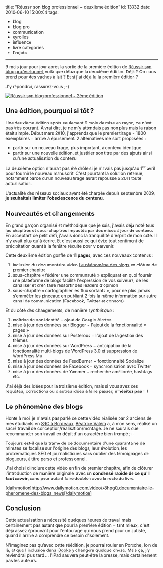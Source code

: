 title: "Réussir son blog professionnel − deuxième édition"
id: 13332
date: 2010-06-10 15:00:04
tags:
- blog
- blog pro
- communication
- eyrolles
- influence
- livre
categories:
- Projets
---

9 mois jour pour jour après la sortie de la première édition de [Réussir son blog professionnel](http://reussir-son-blog.pro/), voilà que débarque la deuxième édition. Déjà ? On nous prend pour des vaches à lait ? Et si j'ai déjà lu la première édition ?

J'y répondrai, rassurez-vous ;-)

[![Réussir son blog professionnel − 2ème édition](/images/2009/08/reussir-son-blog-professionnel-2eme-edition-nq8-252x300.png)](http://amzn.to/blog-professionnel)

<!--more-->

## Une édition, pourquoi si tôt ?

Une deuxième édition après seulement 9 mois de mise en rayon, ce n'est pas très courant. À vrai dire, je ne m'y attendais pas non plus mais la raison était simple. Début mars 2010, j'apprends que le premier tirage − 1800 exemplaires − arrive à épuisement. 2 alternatives me sont proposées :

*   partir sur un nouveau tirage, plus important, à contenu identique
*   partir sur une nouvelle édition, et justifier son titre par des ajouts ainsi qu'une actualisation du contenu

La deuxième option n'aurait pas été drôle si je n'avais pas jusqu'au 1<sup>er</sup> avril pour fournir le nouveau manuscrit. C'est pourtant la solution retenue, notamment parce qu'un nouveau tirage aurait repoussé à 2011 toute actualisation.

L'actualité des réseaux sociaux ayant été chargée depuis septembre 2009, **je souhaitais limiter l'obsolescence du contenu**.

## Nouveautés et changements

En grand garçon organisé et méthodique que je suis, j'avais déjà noté tous les chapitres et sous-chapitres impactés par des mises à jour de contenu. En acceptant ce petit défi, j'avais donc la tranquillité d'esprit de mon côté. Il n'y avait plus qu'à écrire.
Et c'est aussi ce qui évite tout sentiment de précipitation quant à la fenêtre réduite pour y parvenir.

Cette deuxième édition gonfle de **11 pages**, avec ces nouveaux contenus :

1.  inclusion du documentaire vidéo [Le phénomène des blogs](http://www.dailymotion.com/video/x8hpg0_documentaire-le-phenomene-des-blogs_news) en clôture de premier chapitre
2.  sous-chapitre « fédérer une communauté » expliquant en quoi fournir une plateforme de blogs facilite l'expression de vos suiveurs, de les canaliser et d'en faire ressortir des leaders d'opinion
3.  sous-chapitre « cartographier les flux sortants », pour ne plus jamais s'emmêler les pinceaux en publiant 2 fois la même information sur autre canal de communication (Facebook, Twitter et consors)

Et du côté des changements, de manière _synthétique_ :

1.  maîtrise de son identité − ajout de Google Alertes
2.  mise à jour des données sur Blogger − l'ajout de la fonctionnalité « pages »
3.  mise à jour des données sur Posterous − l'ajout de la gestion des thèmes
4.  mise à jour des données sur WordPress − anticipation de la fonctionnalité multi-blogs de WordPress 3.0 et suppression de WordPress Mu
5.  mise à jour des données de FeedBurner − fonctionnalité Socialize
6.  mise à jour des données de Facebook − synchronisation avec Twitter
7.  mise à jour des données de Yammer − recherche améliorée, hashtags etc.

J'ai déjà des idées pour la troisième édition, mais si vous avez des requêtes, corrections ou d'autres idées à faire passer, **n'hésitez pas** :-)

## Le phénomène des blogs

Honte à moi, je n'avais pas parlé de cette vidéo réalisée par 2 anciens de mes étudiants en [SRC à Bordeaux](http://www.srcbordeaux.com/). [Béatrice Valéro](http://www.beatricevalero.com/) a, à mon sens, réalisé un sacré travail de conception/réalisation/montage. Je ne saurais que recommander son travail en dépit d'un caractère bien trempé ;-)

Toujours est-il que la trame de ce documentaire d'une quarantaine de minutes se focalise sur l'origine des blogs, leur évolution, les problématiques SEO et journalistiques sans oublier des témoignages de blogueurs, à titre perso et professionnel.

J'ai choisi d'inclure cette vidéo en fin de premier chapitre, afin de clôturer l'introduction de manière originale, avec un **condensé rapide de ce qu'il faut savoir**, sans pour autant faire doublon avec le reste du livre.

[dailymotion]http://www.dailymotion.com/video/x8hpg0_documentaire-le-phenomene-des-blogs_news[/dailymotion]

## Conclusion

Cette actualisation a nécessité quelques heures de travail mais certainement pas autant que pour la première édition − tant mieux, c'est déjà assez éprouvant pour l'entourage qui nous prend pour un autiste, quand il arrive à comprendre ce besoin d'isolement.

N'imaginez pas qu'avec cette réédition, je pourrai rouler en Porsche, loin de là, et que l'inclusion dans [iBooks](http://www.apple.com/ipad/features/ibooks.html) y changera quelque chose.
Mais ça, j'y reviendrai plus tard ... l'iPad sauvera peut-être la presse, mais certainement pas les auteurs.